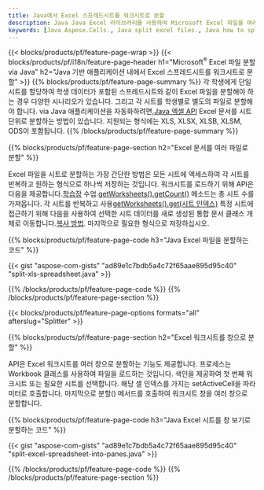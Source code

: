 ```yaml
---
title: Java에서 Excel 스프레드시트를 워크시트로 분할
description: Java Java Excel 라이브러리를 사용하여 Microsoft Excel 파일을 여러 문서로 분할하는 방법을 설명하는 소스 코드
keywords: [Java Aspose.Cells., Java split excel files., Java how to split excel files into multiple files., Java excel splitter., Java split Cell., Cell splitter using Java]
---
```

{{< blocks/products/pf/feature-page-wrap >}}
{{< blocks/products/pf/i18n/feature-page-header h1="Microsoft<sup>&reg;</sup> Excel 파일 분할 via Java" h2="Java 기반 애플리케이션 내에서 Excel 스프레드시트를 워크시트로 분할" >}}
{{% blocks/products/pf/feature-page-summary %}}
각 학생에게 단일 시트를 할당하여 학생 데이터가 포함된 스프레드시트와 같이 Excel 파일을 분할해야 하는 경우 다양한 시나리오가 있습니다. 그리고 각 시트를 학생별로 별도의 파일로 분할해야 합니다. via Java 애플리케이션을 자동화하려면,[Java 엑셀 API](/cells/ko/java/) Excel 문서를 시트 단위로 분할하는 방법이 있습니다. 지원되는 형식에는 XLS, XLSX, XLSB, XLSM, ODS이 포함됩니다.
{{% /blocks/products/pf/feature-page-summary %}}

{{% blocks/products/pf/feature-page-section h2="Excel 문서를 여러 파일로 분할" %}}

 Excel 파일을 시트로 분할하는 가장 간단한 방법은 모든 시트에 액세스하여 각 시트를 반복하고 원하는 형식으로 하나씩 저장하는 것입니다. 워크시트를 로드하기 위해 API은 다음을 제공합니다.[학습장](https://reference.aspose.com/cells/java/com.aspose.cells/Workbook) 수업.[getWorksheets().getCount()](https://reference.aspose.com/cells/java/com.aspose.cells/worksheetcollection#Count) 메소드는 총 시트 수를 가져옵니다. 각 시트를 반복하고 사용[getWorksheets().get(시트 인덱스)](https://reference.aspose.com/cells/java/com.aspose.cells/worksheetcollection#get) 특정 시트에 접근하기 위해 다음을 사용하여 선택한 시트 데이터를 새로 생성된 통합 문서 클래스 개체로 이동합니다.[복사 방법](https://reference.aspose.com/cells/java/com.aspose.cells/workbook#copy(com.aspose.cells.Workbook)). 마지막으로 필요한 형식으로 저장하십시오.

{{% blocks/products/pf/feature-page-code h3="Java Excel 파일을 분할하는 코드" %}}

{{< gist "aspose-com-gists" "ad89e1c7bdb5a4c72f65aae895d95c40" "split-xls-spreadsheet.java" >}}

{{% /blocks/products/pf/feature-page-code %}}
{{% /blocks/products/pf/feature-page-section %}}

{{< blocks/products/pf/feature-page-options formats="all" afterslug="Splitter" >}}

{{% blocks/products/pf/feature-page-section h2="Excel 워크시트를 창으로 분할" %}}

API은 Excel 워크시트를 여러 창으로 분할하는 기능도 제공합니다. 프로세스는 Workbook 클래스를 사용하여 파일을 로드하는 것입니다. 색인을 제공하여 첫 번째 워크시트 또는 필요한 시트를 선택합니다. 해당 셀 인덱스를 가지는 setActiveCell을 파라미터로 호출합니다. 마지막으로 분할() 메서드를 호출하여 워크시트 창을 여러 창으로 분할합니다.

{{% blocks/products/pf/feature-page-code h3="Java Excel 시트를 창 보기로 분할하는 코드" %}}

{{< gist "aspose-com-gists" "ad89e1c7bdb5a4c72f65aae895d95c40" "split-excel-spreadsheet-into-panes.java" >}}

{{% /blocks/products/pf/feature-page-code %}}
{{% /blocks/products/pf/feature-page-section %}}

